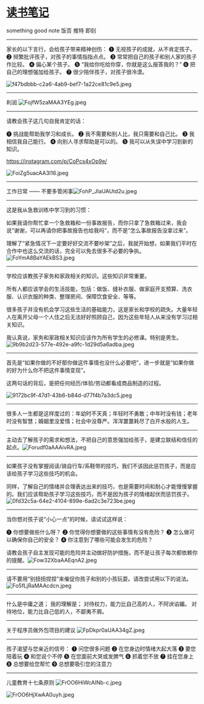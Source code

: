 # [读书笔记](https://github.com/haoz0x139/myblog/issues/11)

something good note
饭否 推特 即刻

---

家长的以下言行，会给孩子带来精神创伤：
❶ 无视孩子的成就，从不肯定孩子。
❷ 频繁批评孩子，对孩子的事情指指点点。
❸ 常常把自己的孩子和别人家的孩子作比较。
❹ 偏心某个孩子。
❺ “我给你吃给你穿，你就是这么报答我的？”
❻ 把自己的理想强加给孩子。
❼ 很少陪伴孩子，对孩子很冷漠。

![f47bdbbb-c2a6-4ab9-bef7-1a22ce81c9e5.jpeg](https://user-images.githubusercontent.com/124132611/217957416-ae8bad2a-d09c-4e8b-b451-683d3a07c080.jpeg)



---

利润
![FojfW5zaMAA3YEg.jpeg](https://user-images.githubusercontent.com/124132611/217954762-df6c7795-608a-4a69-ab09-6ec52fe64c55.jpeg)



---

请教会孩子这几句自我肯定的话：

❶ 挑战能帮助我学习和成长。
❷ 我不需要和别人比，我只需要和自己比。
❸ 我相信我自己能行。
❹ 向别人寻求帮助是可以的。
❺ 我可以从失误中学习到新的知识。

https://instagram.com/p/CoPcs4xOp9e/

![FoiZg5uacAA3I16.jpeg](https://user-images.githubusercontent.com/124132611/217954991-2a4f072a-9081-42dc-9546-63e8d640fe6c.jpeg)



---

工作日常 —— 不要多管闲事![FohP_JIaUAUtd2u.jpeg](https://user-images.githubusercontent.com/124132611/217955557-a14db1f1-9d41-453f-8df7-c404e1d2ed03.jpeg)



---

这是我从急救训练中学习到的习惯：

如果我请你帮忙拿一个急救箱和一份事故报告，而你只拿了急救箱过来，我会说“谢谢，可以再请你把事故报告也给我吗”，而不是“怎么事故报告没拿过来”。

理解了“紧急情况下一定要好好交流不要吵架”之后，我就开始想，如果我们平时在合作中也这么交流的话，完全可以免去很多不必要的争执。
![FoYmA8BaYAEkBS3.jpeg](https://user-images.githubusercontent.com/124132611/217956353-9212820b-4b70-4d3d-9361-6b8971f6278b.jpeg)



---

学校应该教孩子家务和家政相关的知识。这些知识非常重要。

所有人都应该学会的生活技能，包括：做饭、缝补衣服、做家庭开支预算、洗衣服、认识衣服的种类、整理房间、保障饮食安全、等等。

很多孩子并没有机会学习这些生活的基础能力，这是家长和学校的疏失。大量年轻人在离开父母一个人住之后无法好好照顾自己，因为这些年轻人从来没有学习过相关知识。

我认真说，家务和家政相关知识应该作为所有学生的必修课。特别是男生。
![9b9b2d23-577e-492e-a9fc-1d29d5a6adba.jpeg](https://user-images.githubusercontent.com/124132611/217956797-7c447c27-a539-4c8a-8588-76fc49d57fbb.jpeg)



---

首先是“如果你做的不好那你做这件事情也没什么必要吧”，进一步就是“如果你做的好为什么你不把这件事情变现”。

这两句话的背后，是把任何经历/体验/劳动都看成商品制造的过程。 

![9172bc9f-47d1-43b6-b84d-d77f4b7a3dc5.jpeg](https://user-images.githubusercontent.com/124132611/217957614-d71e5b78-5c13-4ad6-acee-36af175bbf59.jpeg)



---

很多人一生都是这样度过的：年幼时不天真；年轻时不勇敢；中年时没有钱；老年时没有智慧；婚姻里没爱情；社会中没尊严。浑浑噩噩耗尽了白开水般的人生。

---

主动去了解孩子的需求和想法，不把自己的意思强加给孩子，是建立联结和信任的起点。![Forudf0aAAAivRA.jpeg](https://user-images.githubusercontent.com/124132611/218259259-81e5b637-e7cd-4136-8da5-5f49090bd2ed.jpeg)



---

如果孩子没有掌握阅读/骑自行车/系鞋带的技巧，我们不该因此惩罚孩子，而是应该给孩子学习这些技巧的机会。

同样，了解自己的情绪并合理表达出来的技巧，也是需要时间和耐心才能慢慢掌握的。我们应该帮助孩子学习这些技巧，而不是因为孩子的情绪起伏而惩罚孩子。
![0fd32c5a-64e2-4104-899e-6ad2c3e723be.jpeg](https://user-images.githubusercontent.com/124132611/218262090-be8ae1dd-c615-4acb-9ba9-0ac02985c817.jpeg)



---

当你想对孩子说“小心一点”的时候，请试试这样说：

❶ 你想要做些什么呀？
❷ 你觉得你想要做的这些事情有没有危险？
❸ 怎么做可以确保你自己的安全？
❹ 你注意到了哪些可能会发生的危险？

请教会孩子自主发现可能的危险并主动做好防护措施，而不是让孩子每次都依赖你的提醒。![Fow32XbaAAEqnA2.jpeg](https://user-images.githubusercontent.com/124132611/218312042-ff1c06b6-4a45-4571-8be1-e2ab4a2f7077.jpeg)



---

请不要用“别扭扭捏捏”来催促你孩子和别的小孩玩耍。请改尝试用以下的说法。![Fo5fLjRaMAAcdcn.jpeg](https://user-images.githubusercontent.com/124132611/218635811-275fdb8a-79e3-41e8-b602-3301ffb23c60.jpeg)



---

什么是中庸之道；
我的理解是；
对待权力，能力比自己高的人，不阿谀谄媚。
对待地位，能力比自己低的人，不鄙夷不屑。

---

关于程序员做外包项目的建议
![FpDkpr0aUAA34gZ.jpeg](https://user-images.githubusercontent.com/124132611/219272768-1cfd7ebe-d638-457e-9ff9-881d3fdbbb29.jpeg)



---

孩子渴望与您亲近的信号： 
❶ 问您很多问题 
❷ 在您身边时情绪大起大落 
❸ 要您陪着玩 
❹ 和您说个不停 
❺ 在您面前大哭或发脾气 
❻ 抓着您不放 
❼ 挂在您身上 
❽ 总想要给您帮忙 
❾ 总想要吸引您的注意力

---

儿童教育十七条原则
![FrOO6HiWcAINb-c.jpeg](https://user-images.githubusercontent.com/124132611/225247924-12901b77-ee03-4ffb-be20-28448e9970c5.jpeg)

![FrOO6HjXwAA0uyh.jpeg](https://user-images.githubusercontent.com/124132611/225247950-3fef7d4a-9599-4442-85cd-efe369f0c690.jpeg)

